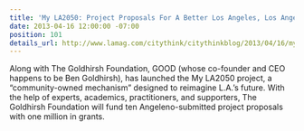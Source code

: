 ```yaml
---
title: 'My LA2050: Project Proposals For A Better Los Angeles, Los Angeles Magazine'
date: 2013-04-16 12:00:00 -07:00
position: 101
details_url: http://www.lamag.com/citythink/citythinkblog/2013/04/16/my-la2050-project-proposals-for-a-better-los-angeles
---
```


Along with The Goldhirsh Foundation, GOOD (whose co-founder and CEO happens to be Ben Goldhirsh), has launched the My LA2050 project, a “community-owned mechanism” designed to reimagine L.A.’s future. With the help of experts, academics, practitioners, and supporters, The Goldhirsh Foundation will fund ten Angeleno-submitted project proposals with one million in grants.

